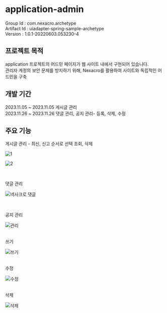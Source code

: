 # application-admin

Group Id : com.nexacro.archetype <br>
Artifact Id : uiadapter-spring-sample-archetype<br>
Version : 1.0.1-20220603.053230-4<br>



## 프로젝트 목적

application 프로젝트의 어드민 페이지가 웹 사이트 내에서 구현되어 있습니다.
<br>
관리자 계정의 보안 문제를 방지하기 위해, Nexacro를 활용하여 사이트와 독립적인 어드민을 구축



## 개발 기간

2023.11.05 ~ 2023.11.05 게시글 관리 <br>
2023.11.26 ~ 2023.11.26 댓글 관리, 공지 관리- 등록, 삭제, 수정


## 주요 기능

게시글 관리 - 최신, 신고 순서로 선택 조회, 삭제


![1](https://github.com/fxzz/application-admin/assets/3148006/34fae670-20ac-4908-b729-dbfa3571a446)


![2](https://github.com/fxzz/application-admin/assets/3148006/48095486-5ae8-4b19-b7eb-1f3bd048c52f)

<br>

댓글 관리

![넥사크로 댓글](https://github.com/fxzz/application-admin/assets/3148006/c7ea7211-3a78-407f-bc95-63e8798f6807)

<br>

공지 관리

![관리](https://github.com/fxzz/application-admin/assets/3148006/189efa60-329e-470d-a191-c84557c8fea8)

<br>
쓰기

![쓰기](https://github.com/fxzz/application-admin/assets/3148006/48292642-bb80-4dc8-8c4d-7b07a9ce286f)

<br>
수정

![수정](https://github.com/fxzz/application-admin/assets/3148006/4a3eebfc-0d54-4332-9d12-449f5320ab82)

<br>
삭제

![삭제](https://github.com/fxzz/application-admin/assets/3148006/4407f659-5151-40a6-8306-4720b33bff9c)


